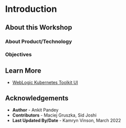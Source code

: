 # Introduction

## About this Workshop



### About Product/Technology



### Objectives


## Learn More

* [WebLogic Kubernetes Toolkit UI](https://oracle.github.io/weblogic-toolkit-ui/)

## Acknowledgements

* **Author** -  Ankit Pandey
* **Contributors** - Maciej Gruszka, Sid Joshi
* **Last Updated By/Date** - Kamryn Vinson, March 2022